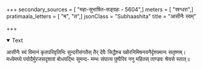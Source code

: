 +++
secondary_sources = [ "महा-सुभाषित-सङ्ग्रहः - 5604",]
meters = [ "स्रग्धरा",]
pratimaala_letters = [ "म", "त",]
jsonClass = "Subhaashita"
title = "आसीनैः स्वम्"

+++

<details open><summary>Text</summary>

आसीनैः स्वं विमानं कृतपरिवृतिभिः सुन्दरीसंगतैस् तैर् देवैः सिद्धैश्च यक्षैरनिमिषनयनैर्दृश्यमानः सतृष्णम्।  
मध्येमघ्ये पयोदैर्मुरजसदृशतां बोधयद्भिः सुमन्द- मम्भः संपात्य पुष्पैरिव ननु महितस् ताण्डवः श्रेयसे स्तात्॥
</details>
